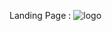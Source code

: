 Landing Page :
![logo](https://github.com/exploreTanvir/Agency-Project/blob/master/src/img/screencapture-localhost-3000-2024-04-20-22_24_36.png)
